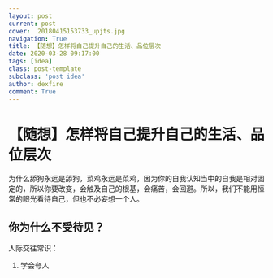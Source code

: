 ```yaml
---
layout: post
current: post
cover:  20180415153733_upjts.jpg
navigation: True
title: 【随想】怎样将自己提升自己的生活、品位层次
date: 2020-03-28 09:17:00
tags: [idea]
class: post-template
subclass: 'post idea'
author: dexfire
comment: True
---
```


# 【随想】怎样将自己提升自己的生活、品位层次

为什么舔狗永远是舔狗，菜鸡永远是菜鸡，因为你的自我认知当中的自我是相对固定的，所以你要改变，会触及自己的根基，会痛苦，会回避。所以，我们不能用恒常的眼光看待自己，但也不必妄想一个人。

## 你为什么不受待见？

人际交往常识：
1. 学会夸人
